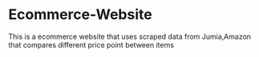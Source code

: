 # Ecommerce-Website
This is a ecommerce website that uses scraped data from Jumia,Amazon that compares different price point between items
